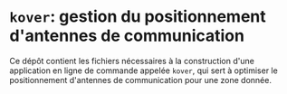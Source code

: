 # `kover`: gestion du positionnement d'antennes de communication

Ce dépôt contient les fichiers nécessaires à la construction d'une application
en ligne de commande appelée `kover`, qui sert à optimiser le positionnement
d'antennes de communication pour une zone donnée.
